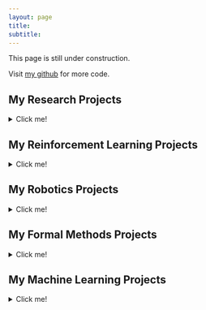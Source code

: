 ```yaml
---
layout: page
title: 
subtitle: 
---
```


This page is still under construction.

Visit [my github](https://github.com/luigiberducci) for more code.

## My Research Projects
<details>
<summary>Click me!</summary>

<table id="repo-table">
<tbody>
<tr>
    <td id="auto-shaping"><center>
      <a><img alt="auto-shaping" width="180" height="90" style="object-fit: contain;" src="assets/img/auto-shaping-logo.svg"></a>
      <div style="margin-top: 0.5rem"><i class="fa fa-star"></i><span class="stars" style="margin-right: 1rem; margin-left: 0.5rem"></span><b>auto-shaping</b></div>
      <a class="repo-description">
      </a>
    </center></td>
    <td id="racecar-gym"><center>
      <a><img alt="racecar-gym" width="180" height="90" style="object-fit: contain;" src="assets/img/racecar_single.gif"></a>
      <div style="margin-top: 0.5rem"><i class="fa fa-star"></i><span class="stars" style="margin-right: 1rem; margin-left: 0.5rem"></span><b>racecar-gym</b></div>
      <a class="repo-description"></a>
    </center></td>
</tr>
</tbody>
</table>

</details>

## My Reinforcement Learning Projects
<details>
<summary>Click me!</summary>
</details>

## My Robotics Projects
<details>
<summary>Click me!</summary>
</details>

## My Formal Methods Projects
<details>
<summary>Click me!</summary>
</details>

## My Machine Learning Projects
<details>
<summary>Click me!</summary>
</details>


